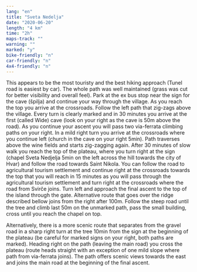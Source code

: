 ```yaml
---
lang: "en"
title: "Sveta Nedelja"
date: "2020-06-20"
length: "4 km"
time: "2h"
maps-track: ""
warning: ""
marked: "y"
bike-friendly: "n"
car-friendly: "n"
4x4-friendly: "n"
---
```


This appears to be the most touristy and the best hiking approach (Tunel road is easiest by car). The whole path was well maintained (grass was cut for better visibility and overall feel). Park at the ex bus stop near the sign for the cave (špilja) and continue your way through the village. As you reach the top you arrive at the crossroads. Follow the left path that zig-zags above the village. Every turn is clearly marked and in 30 minutes you arrive at the first (called Wide) cave (look on your right as the cave is 50m above the road). As you continue your ascent you will pass two via-ferrata climbing paths on your right. In a mild right turn you arrive at the crossroads where you continue left (church in the cave on your right 5min). Path traverses above the wine fields and starts zig-zagging again. After 30 minutes of slow walk you reach the top of the plateau, where you turn right at the sign (chapel Sveta Nedjelja 5min on the left across the hill towards the city of Hvar) and follow the road towards Saint Nikola. You can follow the road to agricultural tourism settlement and continue right at the crossroads towards the top that you will reach in 15 minutes as you will pass through the agricultural tourism settlement and turn right at the crossroads where the road from Svirče joins. Turn left and approach the final ascent to the top of the island through the gate. Alternative route that goes over the ridge described bellow joins from the right after 100m. Follow the steep road until the tree and climb last 50m on the unmarked path, pass the small building, cross until you reach the chapel on top.

Alternatively, there is a more scenic route that separates from the gravel road in a sharp right turn at the tree 10min from the sign at the beginning of the plateau (be careful for marked signs on your right, both paths are marked). Heading right on the path (leaving the main road) you cross the plateau (route heads straight with an exception of one mild slope where path from via-ferrata joins). The path offers scenic views towards the east and joins the main road at the beginning of the final ascent. 
